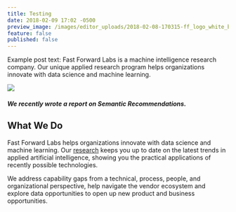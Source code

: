 ```yaml
---
title: Testing
date: 2018-02-09 17:02 -0500
preview_image: /images/editor_uploads/2018-02-08-170315-ff_logo_white_bg.png
feature: false
published: false
---
```


Example post text: Fast Forward Labs is a machine intelligence research company. Our unique applied research program helps organizations innovate with data science and machine learning.

![](http://fastforwardlabs.github.io/visuals/shared/ff07/ff07-01.png)

##### We recently wrote a report on Semantic Recommendations.

## What We Do

Fast Forward Labs helps organizations innovate with data science and machine learning. Our [research](https://www.fastforwardlabs.com/research) keeps you up to date on the latest trends in applied artificial intelligence, showing you the practical applications of recently possible technologies.

We address capability gaps from a technical, process, people, and organizational perspective, help navigate the vendor ecosystem and explore data opportunities to open up new product and business opportunities.
